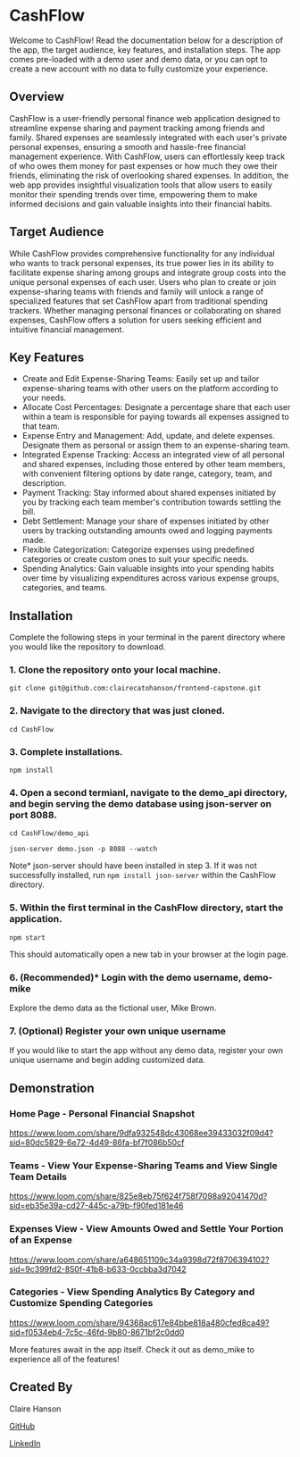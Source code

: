 # CashFlow

Welcome to CashFlow! Read the documentation below for a description of the app, the target audience, key features, and installation steps. The app comes pre-loaded with a demo user and demo data, or you can opt to create a new account with no data to fully customize your experience.

## Overview

CashFlow is a user-friendly personal finance web application designed to streamline expense sharing and payment tracking among friends and family. Shared expenses are seamlessly integrated with each user's private personal expenses, ensuring a smooth and hassle-free financial management experience. With CashFlow, users can effortlessly keep track of who owes them money for past expenses or how much they owe their friends, eliminating the risk of overlooking shared expenses. In addition, the web app provides insightful visualization tools that allow users to easily monitor their spending trends over time, empowering them to make informed decisions and gain valuable insights into their financial habits.

## Target Audience

While CashFlow provides comprehensive functionality for any individual who wants to track personal expenses, its true power lies in its ability to facilitate expense sharing among groups and integrate group costs into the unique personal expenses of each user. Users who plan to create or join expense-sharing teams with friends and family will unlock a range of specialized features that set CashFlow apart from traditional spending trackers. Whether managing personal finances or collaborating on shared expenses, CashFlow offers a solution for users seeking efficient and intuitive financial management.

## Key Features

* Create and Edit Expense-Sharing Teams: Easily set up and tailor expense-sharing teams with other users on the platform according to your needs.
* Allocate Cost Percentages: Designate a percentage share that each user within a team is responsible for paying towards all expenses assigned to that team.
* Expense Entry and Management: Add, update, and delete expenses. Designate them as personal or assign them to an expense-sharing team.
* Integrated Expense Tracking: Access an integrated view of all personal and shared expenses, including those entered by other team members, with convenient filtering options by date range, category, team, and description.
* Payment Tracking: Stay informed about shared expenses initiated by you by tracking each team member's contribution towards settling the bill.
* Debt Settlement: Manage your share of expenses initiated by other users by tracking outstanding amounts owed and logging payments made.
* Flexible Categorization: Categorize expenses using predefined categories or create custom ones to suit your specific needs.
* Spending Analytics: Gain valuable insights into your spending habits over time by visualizing expenditures across various expense groups, categories, and teams. 

## Installation

Complete the following steps in your terminal in the parent directory where you would like the repository to download.

### 1. Clone the repository onto your local machine.
`git clone git@github.com:clairecatohanson/frontend-capstone.git`

### 2. Navigate to the directory that was just cloned.
`cd CashFlow`

### 3. Complete installations.
`npm install`

### 4. Open a second termianl, navigate to the demo_api directory, and begin serving the demo database using json-server on port 8088.
`cd CashFlow/demo_api`

`json-server demo.json -p 8088 --watch`

Note* json-server should have been installed in step 3. If it was not successfully installed, run `npm install json-server` within the CashFlow directory.

### 5. Within the first terminal in the CashFlow directory, start the application.
`npm start`

This should automatically open a new tab in your browser at the login page.

### 6. (Recommended)* Login with the demo username, demo-mike
Explore the demo data as the fictional user, Mike Brown. 

### 7. (Optional) Register your own unique username
If you would like to start the app without any demo data, register your own unique username and begin adding customized data.


## Demonstration

### Home Page - Personal Financial Snapshot
https://www.loom.com/share/9dfa932548dc43068ee39433032f09d4?sid=80dc5829-6e72-4d49-86fa-bf7f086b50cf

### Teams - View Your Expense-Sharing Teams and View Single Team Details
https://www.loom.com/share/825e8eb75f624f758f7098a92041470d?sid=eb35e39a-cd27-445c-a79b-f90fed181e46

### Expenses View - View Amounts Owed and Settle Your Portion of an Expense
https://www.loom.com/share/a648651109c34a9398d72f8706394102?sid=9c399fd2-850f-41b8-b633-0ccbba3d7042

### Categories - View Spending Analytics By Category and Customize Spending Categories
https://www.loom.com/share/94368ac617e84bbe818a480cfed8ca49?sid=f0534eb4-7c5c-46fd-9b80-8671bf2c0dd0

More features await in the app itself. Check it out as demo_mike to experience all of the features!

## Created By
Claire Hanson

[GitHub](https://github.com/clairecatohanson)

[LinkedIn](https://www.linkedin.com/in/claire-hanson/)
